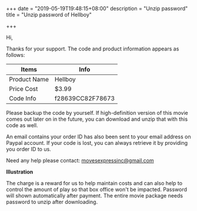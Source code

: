 +++
date = "2019-05-19T19:48:15+08:00"
description = "Unzip password"
title = "Unzip password of Hellboy"

+++

Hi,

Thanks for your support. The code and product information appears as follows:

| Items        | Info             |
| ------------ | ---------------- |
| Product Name | Hellboy          |
| Price Cost   | $3.99            |
| Code Info    | f28639CC82F78673 |

Please backup the code by yourself. If high-definition version of this movie comes out later on in the future, you can download and unzip that with this code as well.

An email contains your order ID has also been sent to your email address on Paypal account. If your code is lost, you can always retrieve it by providing you order ID to us.

Need any help please contact: movesexpressinc@gmail.com

**Illustration**

The charge is a reward for us to help maintain costs and can also help to control the amount of play so that box office won't be impacted.
Password will shown automatically after payment.
The entire movie package needs password to unzip after downloading.

